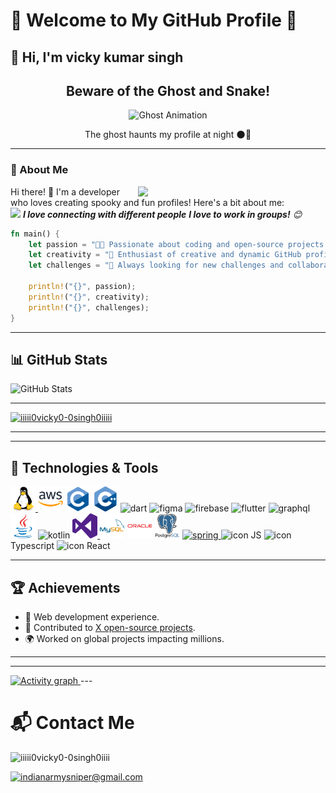 # 🎃 Welcome to My  GitHub Profile 👻 
## 👋 Hi, I'm vicky kumar singh

<div align="center">
  <h2>Beware of the Ghost and Snake!</h2>
  <img src="https://media.giphy.com/media/3o7abKhOpu0NwenH3O/giphy.gif" alt="Ghost Animation" width="300"/>
  <p>The ghost haunts my profile at night 🌑👻</p>
</div>

---

### 📖 About Me
<img align="right" width="300" src="https://media0.giphy.com/media/v1.Y2lkPTc5MGI3NjExamFxbXF3cnNwOTNmamhobXA1NWdqN3BwZXcxYTZ5dGRxcm5xczN0cCZlcD12MV9pbnRlcm5hbF9naWZfYnlfaWQmY3Q9Zw/OLPQ6z2hlHmwFc4Hso/giphy.gif" />



Hi there! 👋 I'm a developer who loves creating spooky and fun profiles! Here's a bit about me:
<br>
<img src="https://media.giphy.com/media/LnQjpWaON8nhr21vNW/giphy.gif" width="60"> <em><b>I love connecting with different people</b>  <b> I love to work in groups!</b> 😊</em>
<!-- -🧑‍💻 Passionate about coding and open-source projects.
- 🎨 Enthusiast of creative and dynamic GitHub profiles.
- 🌟 Always looking for new challenges and collaborations. -->


```rust
fn main() {
    let passion = "🧑‍💻 Passionate about coding and open-source projects.";
    let creativity = "🎨 Enthusiast of creative and dynamic GitHub profiles.";
    let challenges = "🌟 Always looking for new challenges and collaborations.";

    println!("{}", passion);
    println!("{}", creativity);
    println!("{}", challenges);
}
```



---
## 📊 **GitHub Stats**
![GitHub Stats](https://github-readme-stats.vercel.app/api?username=iiiii0vicky0-0singh0iiiii&show_icons=true&theme=radical)


---



<p align="left"> <a href="https://github.com/ryo-ma/github-profile-trophy"><img src="https://github-profile-trophy.vercel.app/?username=iiiii0vicky0-0singh0iiiii&theme=juicyfresh" alt="iiiii0vicky0-0singh0iiiii" /></a> </p>


---

---

## 🔧 **Technologies & Tools**
<!--![JavaScript](https://img.shields.io/badge/-JavaScript-F7DF1E?style=flat-square&logo=javascript&logoColor=black)
![Python](https://img.shields.io/badge/-Python-3776AB?style=flat-square&logo=python&logoColor=white)
![React](https://img.shields.io/badge/-React-61DAFB?style=flat-square&logo=react&logoColor=black)
![Node.js](https://img.shields.io/badge/-Node.js-339933?style=flat-square&logo=node.js&logoColor=white)
![C++](https://img.shields.io/badge/-C%2B%2B-00599C?style=flat-square&logo=c%2B%2B&logoColor=white)
![MySQL](https://img.shields.io/badge/-MySQL-4479A1?style=flat-square&logo=mysql&logoColor=white)
![HTML5](https://img.shields.io/badge/-HTML5-E34F26?style=flat-square&logo=html5&logoColor=white)
![CSS3](https://img.shields.io/badge/-CSS3-1572B6?style=flat-square&logo=css3&logoColor=white)
![PHP](https://img.shields.io/badge/-PHP-777BB4?style=flat-square&logo=php&logoColor=white) -->

<p align="left"> 
  <a href="https://www.linux.org/" target="_blank"> <img src="https://raw.githubusercontent.com/devicons/devicon/master/icons/linux/linux-original.svg" alt="linux" width="40" height="40"/> </a> <a href="https://aws.amazon.com" target="_blank" rel="noreferrer" style="text-decoration: none;"> <img src="https://raw.githubusercontent.com/devicons/devicon/master/icons/amazonwebservices/amazonwebservices-original-wordmark.svg" alt="aws" width="40" height="40"/> </a> <a href="https://www.cprogramming.com/" target="_blank" rel="noreferrer" style="text-decoration: none;"> <img src="https://raw.githubusercontent.com/devicons/devicon/master/icons/c/c-original.svg" alt="c" width="40" height="40"/> </a> <a href="https://www.w3schools.com/cpp/" target="_blank" rel="noreferrer" style="text-decoration: none;"> <img src="https://raw.githubusercontent.com/devicons/devicon/master/icons/cplusplus/cplusplus-original.svg" alt="cplusplus" width="40" height="40"/> </a> <a href="https://dart.dev" target="_blank" rel="noreferrer" style="text-decoration: none;"> <img src="https://www.vectorlogo.zone/logos/dartlang/dartlang-icon.svg" alt="dart" width="40" height="40"/> </a> <a href="https://www.figma.com/" target="_blank" rel="noreferrer" style="text-decoration: none;"> <img src="https://www.vectorlogo.zone/logos/figma/figma-icon.svg" alt="figma" width="40" height="40"/> </a> <a href="https://firebase.google.com/" target="_blank" rel="noreferrer" style="text-decoration: none;"> <img src="https://www.vectorlogo.zone/logos/firebase/firebase-icon.svg" alt="firebase" width="40" height="40"/> </a> <a href="https://flutter.dev" target="_blank" rel="noreferrer" style="text-decoration: none;"> <img src="https://www.vectorlogo.zone/logos/flutterio/flutterio-icon.svg" alt="flutter" width="40" height="40"/> </a> <a href="https://graphql.org" target="_blank" rel="noreferrer" style="text-decoration: none;"> <img src="https://www.vectorlogo.zone/logos/graphql/graphql-icon.svg" alt="graphql" width="40" height="40"/> </a> <a href="https://www.java.com" target="_blank" rel="noreferrer" style="text-decoration: none;"> <img src="https://raw.githubusercontent.com/devicons/devicon/master/icons/java/java-original.svg" alt="java" width="40" height="40"/> </a> <a href="https://kotlinlang.org" target="_blank" rel="noreferrer" style="text-decoration: none;"> <img src="https://www.vectorlogo.zone/logos/kotlinlang/kotlinlang-icon.svg" alt="kotlin" width="40" height="40"/> </a><a href="https://code.visualstudio.com/" target="_blank"> <img src="https://github.com/devicons/devicon/blob/master/icons/visualstudio/visualstudio-plain.svg" alt="visualstudio" width="40" height="40"/> </a> <a href="https://www.mysql.com/" target="_blank" rel="noreferrer" style="text-decoration: none;"> <img src="https://raw.githubusercontent.com/devicons/devicon/master/icons/mysql/mysql-original-wordmark.svg" alt="mysql" width="40" height="40"/> </a> <a href="https://www.oracle.com/" target="_blank" rel="noreferrer" style="text-decoration: none;"> <img src="https://raw.githubusercontent.com/devicons/devicon/master/icons/oracle/oracle-original.svg" alt="oracle" width="40" height="40"/> </a> <a href="https://www.postgresql.org" target="_blank" rel="noreferrer" style="text-decoration: none;"> <img src="https://raw.githubusercontent.com/devicons/devicon/master/icons/postgresql/postgresql-original-wordmark.svg" alt="postgresql" width="40" height="40"/> </a> <a href="https://spring.io/" target="_blank" rel="noreferrer"> <img src="https://www.vectorlogo.zone/logos/springio/springio-icon.svg" alt="spring" width="40" height="40"/> </a> <tr>
    <td align="center" width="96">
        <img src="https://techstack-generator.vercel.app/js-icon.svg" alt="icon" width="40" height="40" />
      JS
    </td>
    <td align="center" width="96">
        <img src="https://techstack-generator.vercel.app/ts-icon.svg" alt="icon" width="40" height="40" />
      Typescript 
    </td>
  <!--  <td align="center" width="96">
        <img src="https://techstack-generator.vercel.app/github-icon.svg" alt="icon" width="40" height="40" />
      Github
    </td> -->
    <td align="center" width="96">
        <img src="https://techstack-generator.vercel.app/react-icon.svg" alt="icon" width="40" height="40" />
      React
    </td>
   
 </tr> </p>

 

---

## 🏆 **Achievements**
- 🏅  Web development experience.
- 🚀 Contributed to [X open-source projects](https://github.com/iiiii0vicky0-0singh0iiiii?tab=repositories).
- 🌍 Worked on global projects impacting millions.

---

---

  <a href="https://github.com/ashutosh00710/github-readme-activity-graph">
    <img src="https://github-readme-activity-graph.vercel.app/graph?username=iiiii0vicky0-0singh0iiiii&theme=xcode&hide_border=true" alt="Activity graph">
</a>
---

# 📬 **Contact Me**

<p align="left"> <img src="https://komarev.com/ghpvc/?username=iiiii0vicky0-0singh0iiii&label=Profile%20views&color=0e75b6&style=flat" alt="iiiii0vicky0-0singh0iiii" /> </p>

[![indianarmysniper@gmail.com](https://img.shields.io/badge/-Email-D14836?style=flat-square&logo=gmail&logoColor=white)](mailto:indianarmysniper@gmail.com)










